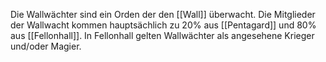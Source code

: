 Die Wallwächter sind ein Orden der den [[Wall]] überwacht. 
Die Mitglieder der Wallwacht kommen hauptsächlich zu 20% aus [[Pentagard]] und 80% aus [[Fellonhall]].
In Fellonhall gelten Wallwächter als angesehene Krieger und/oder Magier.